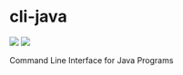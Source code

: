 # cli-java
[![](https://jitci.com/gh/exoad/cli-java/svg)](https://jitci.com/gh/exoad/cli-java) [![](https://jitpack.io/v/exoad/cli-java.svg)](https://jitpack.io/#exoad/cli-java)

Command Line Interface for Java Programs
